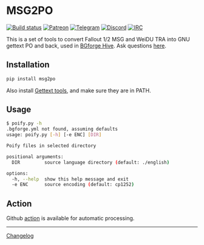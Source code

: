 # MSG2PO

[![Build status](https://github.com/BGforgeNet/msg2po/workflows/release/badge.svg)](https://github.com/BGforgeNet/msg2po/actions?query=workflow%3Arelease)
[![Patreon](https://img.shields.io/badge/Patreon-donate-FF424D?logo=Patreon&labelColor=141518)](https://www.patreon.com/BGforge)
[![Telegram](https://img.shields.io/badge/telegram-join%20%20%20%20%E2%9D%B1%E2%9D%B1%E2%9D%B1-darkorange?logo=telegram)](https://t.me/bgforge)
[![Discord](https://img.shields.io/discord/420268540700917760?logo=discord&label=discord&color=blue&logoColor=FEE75C)](https://discord.gg/4Yqfggm)
[![IRC](https://img.shields.io/badge/%23IRC-join%20%20%20%20%E2%9D%B1%E2%9D%B1%E2%9D%B1-darkorange)](https://bgforge.net/irc)

This is a set of tools to convert Fallout 1/2 MSG and WeiDU TRA into GNU gettext PO and back, used in [BGforge Hive](https://hive.bgforge.net/). Ask questions [here](https://forums.bgforge.net/viewforum.php?f=9).

## Installation
```bash
pip install msg2po
```

Also install [Gettext tools](https://www.gnu.org/software/gettext/), and make sure they are in PATH.

## Usage
```bash
$ poify.py -h
.bgforge.yml not found, assuming defaults
usage: poify.py [-h] [-e ENC] [DIR]

Poify files in selected directory

positional arguments:
  DIR         source language directory (default: ./english)

options:
  -h, --help  show this help message and exit
  -e ENC      source encoding (default: cp1252)
```

## Action
Github [action](docs/action.md) is available for automatic processing.

---
[Changelog](docs/changelog.md)
